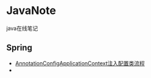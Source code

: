 # JavaNote
java在线笔记

## Spring

- [AnnotationConfigApplicationContext注入配置类流程](https://github.com/itlixudong/JavaNote/blob/main/src/spring/AnnotationConfigApplicationContext%E6%B3%A8%E5%85%A5%E9%85%8D%E7%BD%AE%E7%B1%BB%E6%B5%81%E7%A8%8B.md)
- 


